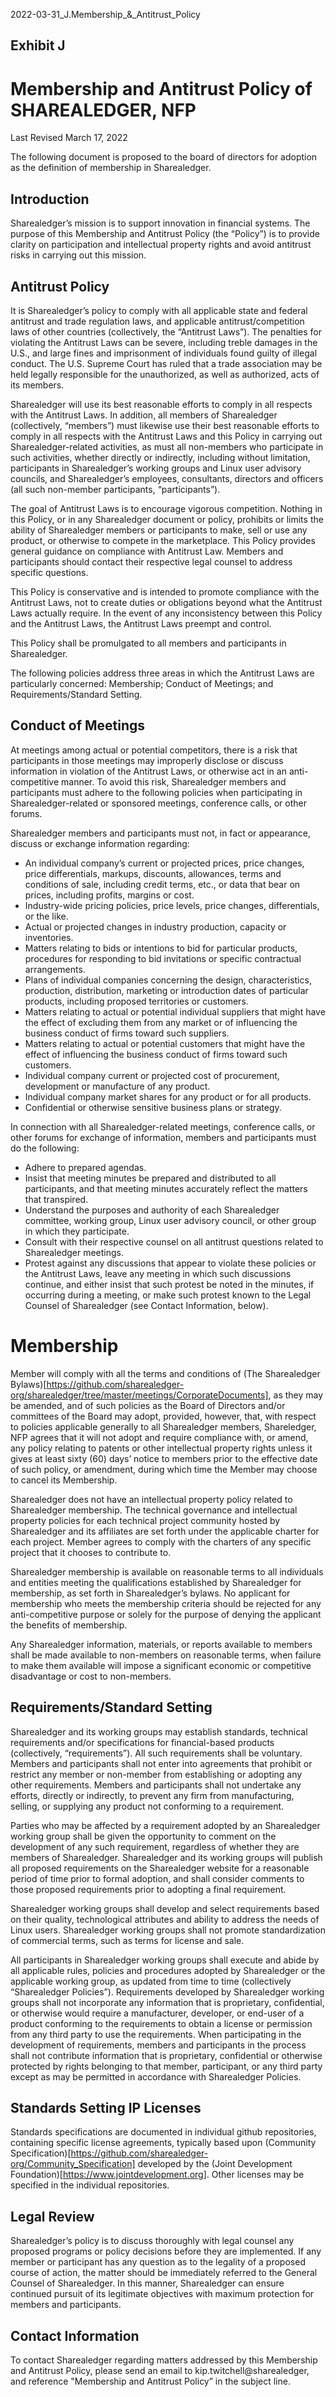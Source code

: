 2022-03-31_J.Membership_&_Antitrust_Policy

## Exhibit J
# Membership and Antitrust Policy of SHAREALEDGER, NFP

Last Revised March 17, 2022

The following document is proposed to the board of directors for adoption as the definition of membership in Sharealedger.

## Introduction
Sharealedger’s mission is to support innovation in financial systems. The purpose of this Membership and Antitrust Policy (the “Policy”) is to provide clarity on participation and intellectual property rights and avoid antitrust risks in carrying out this mission.

## Antitrust Policy
It is Sharealedger’s policy to comply with all applicable state and federal antitrust and trade regulation laws, and applicable antitrust/competition laws of other countries (collectively, the “Antitrust Laws”).  The penalties for violating the Antitrust Laws can be severe, including treble damages in the U.S., and large fines and imprisonment of individuals found guilty of illegal conduct.  The U.S. Supreme Court has ruled that a trade association may be held legally responsible for the unauthorized, as well as authorized, acts of its members.

Sharealedger will use its best reasonable efforts to comply in all respects with the Antitrust Laws.  In addition, all members of Sharealedger (collectively, “members”) must likewise use their best reasonable efforts to comply in all respects with the Antitrust Laws and this Policy in carrying out Sharealedger-related activities, as must all non-members who participate in such activities, whether directly or indirectly, including without limitation, participants in Sharealedger’s working groups and Linux user advisory councils, and Sharealedger’s employees, consultants, directors and officers (all such non-member participants, “participants”).

The goal of Antitrust Laws is to encourage vigorous competition.  Nothing in this Policy, or in any Sharealedger document or policy, prohibits or limits the ability of Sharealedger members or participants to make, sell or use any product, or otherwise to compete in the marketplace.  This Policy provides general guidance on compliance with Antitrust Law.  Members and participants should contact their respective legal counsel to address specific questions.

This Policy is conservative and is intended to promote compliance with the Antitrust Laws, not to create duties or obligations beyond what the Antitrust Laws actually require.  In the event of any inconsistency between this Policy and the Antitrust Laws, the Antitrust Laws preempt and control.

This Policy shall be promulgated to all members and participants in Sharealedger.

The following policies address three areas in which the Antitrust Laws are particularly concerned: Membership; Conduct of Meetings; and Requirements/Standard Setting.

## Conduct of Meetings
At meetings among actual or potential competitors, there is a risk that participants in those meetings may improperly disclose or discuss information in violation of the Antitrust Laws, or otherwise act in an anti-competitive manner.  To avoid this risk, Sharealedger members and participants must adhere to the following policies when participating in Sharealedger-related or sponsored meetings, conference calls, or other forums.

Sharealedger members and participants must not, in fact or appearance, discuss or exchange information regarding:
- An individual company’s current or projected prices, price changes, price differentials, markups, discounts, allowances, terms and conditions of sale, including credit terms, etc., or data that bear on prices, including profits, margins or cost.
- Industry-wide pricing policies, price levels, price changes, differentials, or the like.
- Actual or projected changes in industry production, capacity or inventories.
- Matters relating to bids or intentions to bid for particular products, procedures for responding to bid invitations or specific contractual arrangements.
- Plans of individual companies concerning the design, characteristics, production, distribution, marketing or introduction dates of particular products, including proposed territories or customers.
- Matters relating to actual or potential individual suppliers that might have the effect of excluding them from any market or of influencing the business conduct of firms toward such suppliers.
- Matters relating to actual or potential customers that might have the effect of influencing the business conduct of firms toward such customers.
- Individual company current or projected cost of procurement, development or manufacture of any product.
- Individual company market shares for any product or for all products.
- Confidential or otherwise sensitive business plans or strategy.

In connection with all Sharealedger-related meetings, conference calls, or other forums for exchange of information, members and participants must do the following:
- Adhere to prepared agendas.
- Insist that meeting minutes be prepared and distributed to all participants, and that meeting minutes accurately reflect the matters that transpired.
- Understand the purposes and authority of each Sharealedger committee, working group, Linux user advisory council, or other group in which they participate.
- Consult with their respective counsel on all antitrust questions related to Sharealedger meetings.
- Protest against any discussions that appear to violate these policies or the Antitrust Laws, leave any meeting in which such discussions continue, and either insist that such protest be noted in the minutes, if occurring during a meeting, or make such protest known to the Legal Counsel of Sharealedger (see Contact Information, below).

# Membership
Member will comply with all the terms and conditions of (The Sharealedger Bylaws)[https://github.com/sharealedger-org/sharealedger/tree/master/meetings/CorporateDocuments], as they may be amended, and of such policies as the Board of Directors and/or committees of the Board may adopt, provided, however, that, with respect to policies applicable generally to all Sharealedger members, Shareledger, NFP agrees that it will not adopt and require compliance with, or amend, any policy relating to patents or other intellectual property rights unless it gives at least sixty (60) days’ notice to members prior to the effective date of such policy, or amendment, during which time the Member may choose to cancel its Membership. 

Sharealedger does not have an intellectual property policy related to Sharealedger membership. The technical governance and intellectual property policies for each technical project community hosted by Sharealedger and its affiliates are set forth under the applicable charter for each project. Member agrees to comply with the charters of any specific project that it chooses to contribute to.

Sharealedger membership is available on reasonable terms to all individuals and entities meeting the qualifications established by Sharealedger for membership, as set forth in Sharealedger’s bylaws.  No applicant for membership who meets the membership criteria should be rejected for any anti-competitive purpose or solely for the purpose of denying the applicant the benefits of membership.

Any Sharealedger information, materials, or reports available to members shall be made available to non-members on reasonable terms, when failure to make them available will impose a significant economic or competitive disadvantage or cost to non-members.

## Requirements/Standard Setting
Sharealedger and its working groups may establish standards, technical requirements and/or specifications for financial-based products (collectively, “requirements”).  All such requirements shall be voluntary.  Members and participants shall not enter into agreements that prohibit or restrict any member or non-member from establishing or adopting any other requirements.  Members and participants shall not undertake any efforts, directly or indirectly, to prevent any firm from manufacturing, selling, or supplying any product not conforming to a requirement.

Parties who may be affected by a requirement adopted by an Sharealedger working group shall be given the opportunity to comment on the development of any such requirement, regardless of whether they are members of Sharealedger.  Sharealedger and its working groups will publish all proposed requirements on the Sharealedger website for a reasonable period of time prior to formal adoption, and shall consider comments to those proposed requirements prior to adopting a final requirement.

Sharealedger working groups shall develop and select requirements based on their quality, technological attributes and ability to address the needs of Linux users.  Sharealedger working groups shall not promote standardization of commercial terms, such as terms for license and sale.

All participants in Sharealedger working groups shall execute and abide by all applicable rules, policies and procedures adopted by Sharealedger or the applicable working group, as updated from time to time (collectively “Sharealedger Policies”).  Requirements developed by Sharealedger working groups shall not incorporate any information that is proprietary, confidential, or otherwise would require a manufacturer, developer, or end-user of a product conforming to the requirements to obtain a license or permission from any third party to use the requirements.  When participating in the development of requirements, members and participants in the process shall not contribute information that is proprietary, confidential or otherwise protected by rights belonging to that member, participant, or any third party except as may be permitted in accordance with Sharealedger Policies.

## Standards Setting IP Licenses
Standards specifications are documented in individual github repositories, containing specific license agreements, typically based upon (Community Specification)[https://github.com/sharealedger-org/Community_Specification] developed by the (Joint Development Foundation)[https://www.jointdevelopment.org].  Other licenses may be specified in the individual repositories.

## Legal Review
Sharealedger’s policy is to discuss thoroughly with legal counsel any proposed programs or policy decisions before they are implemented.  If any member or participant has any question as to the legality of a proposed course of action, the matter should be immediately referred to the General Counsel of Sharealedger.  In this manner, Sharealedger can ensure continued pursuit of its legitimate objectives with maximum protection for members and participants.

## Contact Information
To contact Sharealedger regarding matters addressed by this Membership and Antitrust Policy, please send an email to kip.twitchell@sharealedger, and reference "Membership and Antitrust Policy” in the subject line.

